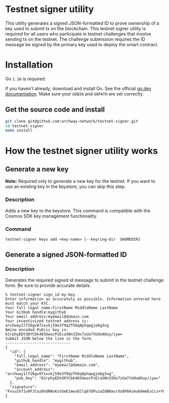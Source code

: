 # Testnet signer utility

This utility generates a signed JSON-formatted ID to prove ownership of a key used to submit tx on the blockchain. This testnet signer utility is required for all users who participate in testnet challenges that involve sending tx on the testnet. The challenge submission requires the ID message be signed by the primary key used to deploy the smart contract.

# Installation

Go `1.16` is required.

If you haven't already, download and install Go. See the official [go.dev documentation](https://golang.org/doc/install). Make sure your `GOBIN` and `GOPATH` are set correctly.

## Get the source code and install

```bash
git clone git@github.com:archway-network/testnet-signer.git
cd testnet-signer
make install
```

# How the testnet signer utility works 

## Generate a new key 

**Note:** Required only to generate a new key for the testnet. If you want to use an existing key in the keystore, you can skip this step.

### Description
Adds a new key to the keystore. This command is compatible with the Cosmos SDK key management functionality.

### Command
```shell
testnet-signer keys add <key-name> [--keyring-dir  $HOMEDIR]
```

## Generate a signed JSON-formatted ID

### Description
Generates the required signed id message to submit in the testnet challenge form. Be sure to provide accurate details.

```shell
% testnet-signer sign_id my-key
Enter information as accurately as possible. Information entered here must match your KYC.
Your full legal name:FirstName MiddleName LastName
Your GitHub handle:mygithub
Your email address:myemail@domain.com
Your incentivized testnet address is:  archway1lf26gv87sxvkj59e3f9q2fh6q8phqwgje6g3xg
Amino encoded Public key is: 61rphyEDtd8YCbk465UwocPsEcaSNn3IHx7zUa7tUdoAOuy/iyw=
Submit JSON below the line in the form.
-----------------------------
{
  "id": {
    "full_legal_name": "FirstName MiddleName LastName",
    "github_handle": "mygithub",
    "email_address": "myemail@domain.com",
    "account_address": "archway1lf26gv87sxvkj59e3f9q2fh6q8phqwgje6g3xg",
    "pub_key": "61rphyEDtd8YCbk465UwocPsEcaSNn3IHx7zUa7tUdoAOuy/iyw="
  },
  "signature": "Fnsuzh71v9FJtaz6hdRWsKstGeE1mexEClq67OPuzaZdBKmurXo8P6Himu69mmEsCcz+YGtQV/204XSX0lmnMQ=="
}

```


